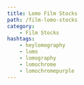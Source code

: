 ```yaml
---
title: Lomo Film Stocks
path: /film-lomo-stocks
category: 
    - Film Stocks
hashtags:
    - heylomography
    - lomo
    - lomography
    - lomochrome 
    - lomochromepurple
---
```

